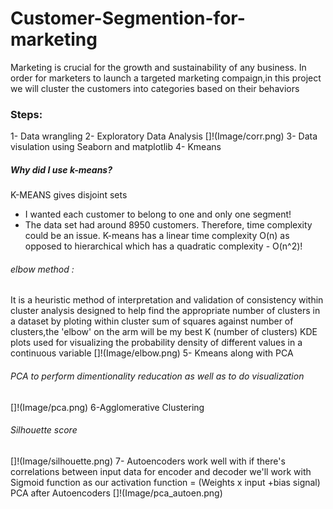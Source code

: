 # Customer-Segmention-for-marketing
Marketing is crucial for the growth and sustainability of any business.
In order for marketers to launch a targeted marketing compaign,in this project we will cluster the customers into categories based on their behaviors
### Steps:
1- Data wrangling
2- Exploratory Data Analysis
[]!(Image/corr.png)
3- Data visulation using Seaborn and matplotlib
4- Kmeans
##### Why did I use k-means?
K-MEANS gives disjoint sets 
* I wanted each customer to belong to one and only one segment!
* The data set had around 8950 customers. Therefore, time complexity could be an issue. K-means has a linear time complexity O(n) as opposed to hierarchical which has a quadratic complexity - O(n^2)!
###### elbow method :
It is a heuristic method of interpretation and validation of consistency within cluster analysis designed to help find the appropriate number of clusters in a dataset by ploting within cluster sum of squares against number of clusters,the 'elbow' on the arm will be my best K (number of clusters)
KDE plots used for visualizing the probability density of different values in a continuous variable
[]!(Image/elbow.png)
5- Kmeans along with PCA 
###### PCA to perform dimentionality reducation as well as to do visualization
[]!(Image/pca.png)
6-Agglomerative Clustering
###### Silhouette score
[]!(Image/silhouette.png)
7- Autoencoders
work well with if there's correlations between input data 
for encoder and decoder we'll work with Sigmoid function as our activation function = (Weights x input +bias signal)
PCA after Autoencoders
[]!(Image/pca_autoen.png)

